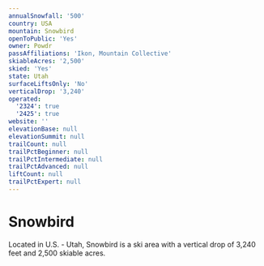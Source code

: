 ```yaml
---
annualSnowfall: '500'
country: USA
mountain: Snowbird
openToPublic: 'Yes'
owner: Powdr
passAffiliations: 'Ikon, Mountain Collective'
skiableAcres: '2,500'
skied: 'Yes'
state: Utah
surfaceLiftsOnly: 'No'
verticalDrop: '3,240'
operated:
  '2324': true
  '2425': true
website: ''
elevationBase: null
elevationSummit: null
trailCount: null
trailPctBeginner: null
trailPctIntermediate: null
trailPctAdvanced: null
liftCount: null
trailPctExpert: null
---
```



# Snowbird

Located in U.S. - Utah, Snowbird is a ski area with a vertical drop of 3,240 feet and 2,500 skiable acres.
